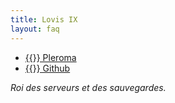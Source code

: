 ```yaml
---
title: Lovis IX
layout: faq
---
```

* [{{<fa fa-pleroma>}} Pleroma](https://pleroma.foucry.net/users/lovisix")
* [{{<fa fa-github>}} Github](https://github.com/jfoucry")

*Roi des serveurs et des sauvegardes.*
